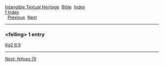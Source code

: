 [Intangible Textual Heritage](../../index)  [Bible](../index) 
[Index](index)   
[f Index](_f_)  
  [Previous](c04164)  [Next](c04166) 

------------------------------------------------------------------------

### &lt;felling&gt; 1 entry

[Kg2 6:5](../kjv/kg2006.htm#005)  

------------------------------------------------------------------------

[Next: felloes (1)](c04166)
